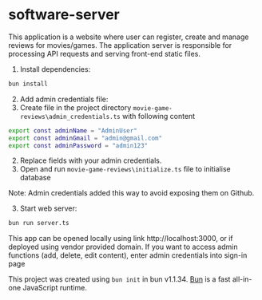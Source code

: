 # software-server
This application is a website where user can register, create and manage reviews for movies/games.
The application server is responsible for processing API requests and serving front-end static files.

1) Install dependencies:

```bash
bun install
```
2) Add admin credentials file:
1) Create file in the project directory `movie-game-reviews\admin_credentials.ts` with following content
```bash
export const adminName = "AdminUser"
export const adminGmail = "admin@gmail.com"
export const adminPassword = "admin123"
```
2) Replace fields with your admin credentials.
3) Open and run `movie-game-reviews\initialize.ts` file to initialise database

Note: Admin credentials added this way to avoid exposing them on Github.


3) Start web server:

```bash
bun run server.ts
```

This app can be opened locally using link http://localhost:3000, or if deployed using vendor provided domain.
If you want to access admin functions (add, delete, edit content), enter admin credentials into sign-in page

This project was created using `bun init` in bun v1.1.34. [Bun](https://bun.sh) is a fast all-in-one JavaScript runtime.
